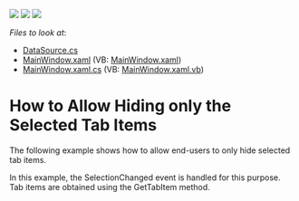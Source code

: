 <!-- default badges list -->
![](https://img.shields.io/endpoint?url=https://codecentral.devexpress.com/api/v1/VersionRange/128641765/22.2.2%2B)
[![](https://img.shields.io/badge/Open_in_DevExpress_Support_Center-FF7200?style=flat-square&logo=DevExpress&logoColor=white)](https://supportcenter.devexpress.com/ticket/details/E2151)
[![](https://img.shields.io/badge/📖_How_to_use_DevExpress_Examples-e9f6fc?style=flat-square)](https://docs.devexpress.com/GeneralInformation/403183)
<!-- default badges end -->
<!-- default file list -->
*Files to look at*:

* [DataSource.cs](./CS/DXTabControl_AllowHideSelectedItem/DataSource.cs)
* [MainWindow.xaml](./CS/DXTabControl_AllowHideSelectedItem/MainWindow.xaml) (VB: [MainWindow.xaml](./VB/DXTabControl_AllowHideSelectedItem/MainWindow.xaml))
* [MainWindow.xaml.cs](./CS/DXTabControl_AllowHideSelectedItem/MainWindow.xaml.cs) (VB: [MainWindow.xaml.vb](./VB/DXTabControl_AllowHideSelectedItem/MainWindow.xaml.vb))
<!-- default file list end -->
# How to Allow Hiding only the Selected Tab Items


<p>The following example shows how to allow end-users to only hide selected tab items.</p><p>In this example, the SelectionChanged event is handled for this purpose. Tab items are obtained using the GetTabItem method.</p>

<br/>


